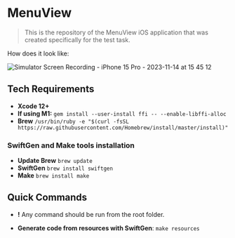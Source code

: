 # MenuView 

> This is the repository of the MenuView iOS application that was created specifically for the test task.

How does it look like:

![Simulator Screen Recording - iPhone 15 Pro - 2023-11-14 at 15 45 12](https://github.com/mykytalazariev/SpinningWheelLayout/assets/24232961/90571175-da90-4f38-9633-e3e10e4cf803)


## Tech Requirements

- **Xcode 12+**
- **If using M1:** ```gem install --user-install ffi -- --enable-libffi-alloc```
- **Brew** ```/usr/bin/ruby -e "$(curl -fsSL https://raw.githubusercontent.com/Homebrew/install/master/install)"```

### SwiftGen and Make tools installation
- **Update Brew** ```brew update```
- **SwiftGen** ```brew install swiftgen```
- **Make** ```brew install make```

## Quick Commands

- **!** Any command should be run from the root folder.

- **Generate code from resources with SwiftGen**: `make resources`


